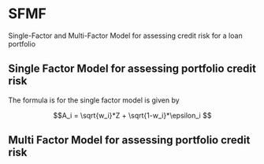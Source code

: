 # SFMF
Single-Factor and Multi-Factor Model for assessing credit risk for a loan portfolio

## Single Factor Model for assessing portfolio credit risk
The formula is for the single factor model is given by

 $$A_i = \sqrt{w_i}*Z + \sqrt{1-w_i}*\epsilon_i
$$

## Multi Factor Model for assessing portfolio credit risk
